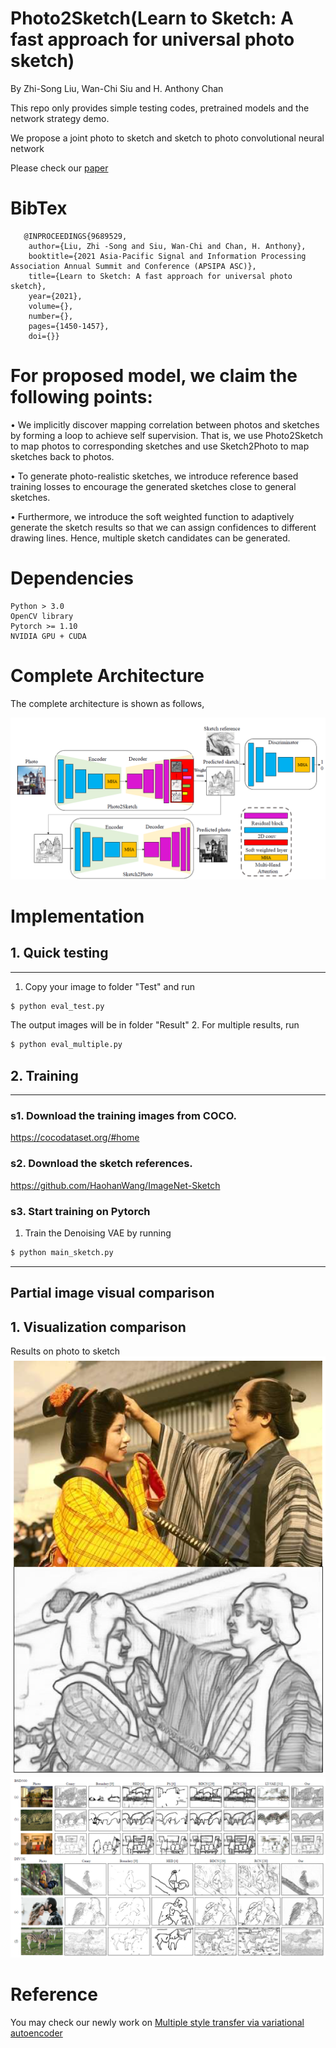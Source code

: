 # Photo2Sketch(Learn to Sketch: A fast approach for universal photo sketch)

By Zhi-Song Liu, Wan-Chi Siu and H. Anthony Chan

This repo only provides simple testing codes, pretrained models and the network strategy demo.

We propose a joint photo to sketch and sketch to photo convolutional neural network

Please check our [paper](https://ieeexplore.ieee.org/document/9689529)

# BibTex

       @INPROCEEDINGS{9689529,
        author={Liu, Zhi -Song and Siu, Wan-Chi and Chan, H. Anthony},
        booktitle={2021 Asia-Pacific Signal and Information Processing Association Annual Summit and Conference (APSIPA ASC)}, 
        title={Learn to Sketch: A fast approach for universal photo sketch}, 
        year={2021},
        volume={},
        number={},
        pages={1450-1457},
        doi={}}
        
# For proposed model, we claim the following points:

• We implicitly discover mapping correlation between photos and sketches by forming a loop to achieve self supervision. That is, we use Photo2Sketch to map photos to corresponding sketches and use Sketch2Photo to map sketches back to photos.

• To generate photo-realistic sketches, we introduce reference based training losses to encourage the generated sketches close to general sketches.

• Furthermore, we introduce the soft weighted function to adaptively generate the sketch results so that we can assign confidences to different drawing lines. Hence, multiple sketch candidates can be generated.

# Dependencies
    Python > 3.0
    OpenCV library
    Pytorch >= 1.10
    NVIDIA GPU + CUDA

# Complete Architecture
The complete architecture is shown as follows,

![network](/figure/network.png)

# Implementation
## 1. Quick testing
---------------------------------------
1. Copy your image to folder "Test" and run 
```sh
$ python eval_test.py
```
The output images will be in folder "Result"
2. For multiple results, run
```sh
$ python eval_multiple.py
```

## 2. Training
---------------------------
### s1. Download the training images from COCO.
    
https://cocodataset.org/#home

### s2. Download the sketch references.
https://github.com/HaohanWang/ImageNet-Sketch

   
### s3. Start training on Pytorch
1. Train the Denoising VAE by running
```sh
$ python main_sketch.py
```

---------------------------

## Partial image visual comparison

## 1. Visualization comparison
Results on photo to sketch
![figure2](/figure/teaser.png)
![figure3](/figure/compare.png)


# Reference
You may check our newly work on [Multiple style transfer via variational autoencoder](https://github.com/Holmes-Alan/ST-VAE)

